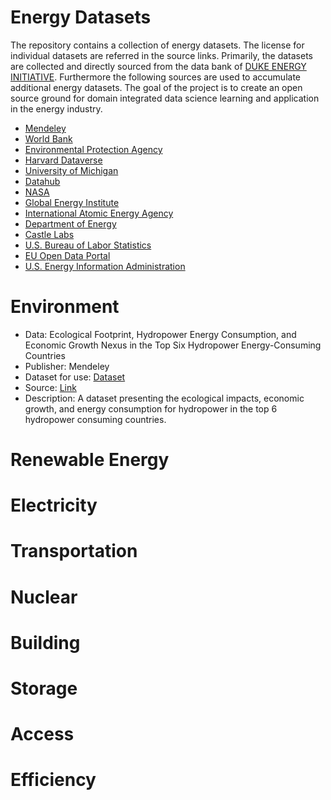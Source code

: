 # Energy Datasets
The repository contains a collection of energy datasets. The license for individual datasets are referred in the source links. Primarily, the datasets are collected and directly sourced from the data bank of [DUKE ENERGY INITIATIVE](https://energy.duke.edu/research/energy-data/resources). Furthermore the following sources are used to accumulate additional energy datasets. The goal of the project is to create an open source ground for domain integrated data science learning and application in the energy industry.

* [Mendeley](https://data.mendeley.com/)
* [World Bank](https://datacatalog.worldbank.org/home)
* [Environmental Protection Agency](epa.gov)
* [Harvard Dataverse](https://dataverse.harvard.edu/)
* [University of Michigan](https://www.icpsr.umich.edu/web/pages/)
* [Datahub](https://datahub.io/)
* [NASA](https://data.nasa.gov/)
* [Global Energy Institute](https://www.globalenergyinstitute.org/)
* [International Atomic Energy Agency](https://www.iaea.org/publications)
* [Department of Energy](https://www.energy.gov/)
* [Castle Labs](https://castlelab.princeton.edu/datasets/)
* [U.S. Bureau of Labor Statistics](https://www.bls.gov/oes/current/naics4_221100.htm)
* [EU Open Data Portal](https://data.europa.eu/data/datasets/)
* [U.S. Energy Information Administration](https://www.eia.gov/)




# Environment

* Data: Ecological Footprint, Hydropower Energy Consumption, and Economic Growth Nexus in the Top Six Hydropower Energy-Consuming Countries
* Publisher: Mendeley
* Dataset for use: [Dataset](https://github.com/siddique1729/energy-datasets/blob/main/Electricity/Hydro-EF%20dataset.xlsx)
* Source: [Link](https://data.mendeley.com/datasets/6cm67khddr/1)
* Description: A dataset presenting the ecological impacts, economic growth, and energy consumption for hydropower in the top 6 hydropower consuming countries.
#

# Renewable Energy
# Electricity
# Transportation
# Nuclear
# Building
# Storage
# Access
# Efficiency
